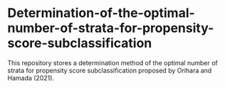 # Determination-of-the-optimal-number-of-strata-for-propensity-score-subclassification
This repository stores a determination method of the optimal number of strata for propensity score subclassification proposed by Orihara and Hamada (2021).
